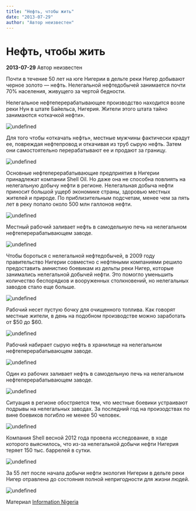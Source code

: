 ```yaml
---
title: "Нефть, чтобы жить"
date: "2013-07-29"
author: "Автор неизвестен"
---
```


# Нефть, чтобы жить

**2013-07-29** Автор неизвестен

Почти в течение 50 лет на юге Нигерии в дельте реки Нигер добывают черное золото — нефть. Нелегальной нефтедобычей занимается почти 70% населения, живущего за чертой бедности.

Нелегальное нефтеперерабатывающее производство находится возле реки Нун в штате Байельса, Нигерия. Жители этого штата тайно занимаются «откачкой нефти».

![undefined](http://cdn.informationnigeria.org/wp-content/uploads/2013/03/Illegal-Oil-Refinery-1.jpg)

Для того чтобы «откачать нефть», местные мужчины фактически крадут ее, повреждая нефтепровод и откачивая из труб сырую нефть. Затем они самостоятельно перерабатывают ее и продают за границу.

![undefined](http://s16.radikal.ru/i191/1307/da/69cc96c23e89.png)

Основные нефтеперерабатывающие предприятия в Нигерии принадлежат компании Shell Oil. Но даже она не способна повлиять на нелегальную добычу нефти в регионе. Нелегальная добыча нефти приносит большой ущерб экономике страны, здоровью местных жителей и природе. По приблизительным подсчетам, менее чем за пять лет в реку попало около 500 млн галлонов нефти.

![undefined](http://s004.radikal.ru/i205/1307/e0/575f7a9c413d.png)

Местный рабочий заливает нефть в самодельную печь на нелегальном нефтеперерабатывающем заводе.

![undefined](http://cdn.informationnigeria.org/wp-content/uploads/2013/03/Illegal-4.jpg)

Чтобы бороться с нелегальной нефтедобычей, в 2009 году правительство Нигерии совместно с нефтяными компаниями решило предоставить амнистию боевикам из дельты реки Нигер, которые занимались нелегальной добычей нефти. Это помогло уменьшить количество беспорядков и вооруженных столкновений, но нелегальных заводов стало еще больше.

![undefined](http://s018.radikal.ru/i526/1307/bf/fc7694e9a93f.png)

Рабочий несет пустую бочку для очищенного топлива. Как говорят местные жители, в день на подобном производстве можно заработать от $50 до $60.

![undefined](http://s019.radikal.ru/i618/1307/b4/c692489b0170.png)

Рабочий набирает сырую нефть в хранилище на нелегальном нефтеперерабатывающем заводе.

![undefined](http://s55.radikal.ru/i149/1307/79/4c7085ed08e6.png)

Один из рабочих заливает нефть в самодельную печь на нелегальном нефтеперерабатывающем заводе.

![undefined](http://cdn.informationnigeria.org/wp-content/uploads/2013/03/Illegal-5.jpg)

Ситуация в регионе обостряется тем, что местные боевики устраивают подрывы на нелегальных заводах. За последний год на произодствах по вине боевиков погибло не менее 50 человек.

![undefined](http://s017.radikal.ru/i440/1307/61/969fc2f2a6bf.png)

Компания Shell весной 2012 года провела исследование, в ходе которого выяснилось, что из-за нелегальной добычи нефти Нигерия теряет 150 тыс. баррелей в сутки.

![undefined](http://s41.radikal.ru/i091/1307/f5/64401c09dd75.png)

За 55 лет после начала добычи нефти экология Нигерии в дельте реки Нигер отравлена до состояния полной непригодности для жизни людей.

![undefined](http://i072.radikal.ru/1307/67/4de9e911e8c8.png)

Материал [Information Nigeria](http://www.informationng.com/2013/03/photo-speak-shell-exposes-worlds-largest-illegal-oil-refinery-in-president-jonathans-backyard.html)